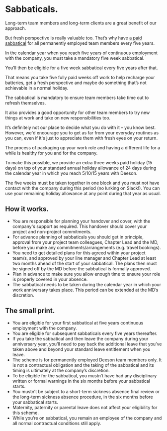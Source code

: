 # Sabbaticals.

Long-term team members and long-term clients are a great benefit of our approach.

But fresh perspective is really valuable too. That’s why have [a paid sabbatical](https://www.deeson.co.uk/blog/weve-introduced-sabbaticals-heres-why) for all permanently employed team members every five years.

In the calendar year when you reach five years of continuous employment with the company, you must take a mandatory five week sabbatical.

You’ll then be eligible for a five week sabbatical every five years after that.

That means you take five fully paid weeks off work to help recharge your batteries, get a fresh perspective and maybe do something that’s not achievable in a normal holiday.

The sabbatical is mandatory to ensure team members take time out to refresh themselves.

It also provides a good opportunity for other team members to try new things at work and take on new responsibilities too. 

It’s definitely not our place to decide what you do with it – you know best. However, we'd encourage you to get as far from your everyday routines as you can, even if it's just to appreciate them with fresh eyes on your return.

 The process of packaging up your work role and having a different life for a while is healthy for you and for the company.

To make this possible, we provide an extra three weeks paid holiday (15 days) on top of your standard annual holiday allowance of 24 days during the calendar year in which you reach 5/10/15 years with Deeson.

The five weeks must be taken together in one block and you must not have contact with the company during this period (no lurking on Slack!). You can use your remaining holiday allowance at any point during that year as usual.

## How it works.

- You are responsible for planning your handover and cover, with the company's support as required. This handover should cover your project and non-project commitments.
- For advance planning of sabbaticals you should get in principle, approval from your project team colleagues, Chapter Lead and the MD, before you make any commitments/arrangements (e.g. travel bookings).
- You need to get detailed plans for this agreed within your project team/s, and approved by your line manager and Chapter Lead at least two months ahead of the start of your sabbatical. The plans then must be signed off by the MD before the sabbatical is formally approved.
- Plan in advance to make sure you allow enough time to ensure your role is properly covered in your absence.
- The sabbatical needs to be taken during the calendar year in which your work anniversary takes place. This period can be extended at the MD’s discretion.

## The small print.

- You are eligible for your first sabbatical at five years continuous employment with the company.
- You are eligible for subsequent sabbaticals every five years thereafter.
- If you take the sabbatical and then leave the company during your anniversary year, you’ll need to pay back the additional leave that you’ve taken above and beyond your standard leave entitlement when you leave.
- The scheme is for permanently employed Deeson team members only. It is not a contractual obligation and the taking of the sabbatical and its timing is ultimately at the company’s discretion.
- To be eligible for the sabbatical, you mustn’t have had any disciplinary written or formal warnings in the six months before your sabbatical starts.
- You mustn’t be subject to a short-term sickness absence final review or the long-term sickness absence procedure, in the six months before your sabbatical starts.
- Maternity, paternity or parental leave does not affect your eligibility for this scheme.
- While you’re on sabbatical, you remain an employee of the company and all normal contractual conditions still apply.
